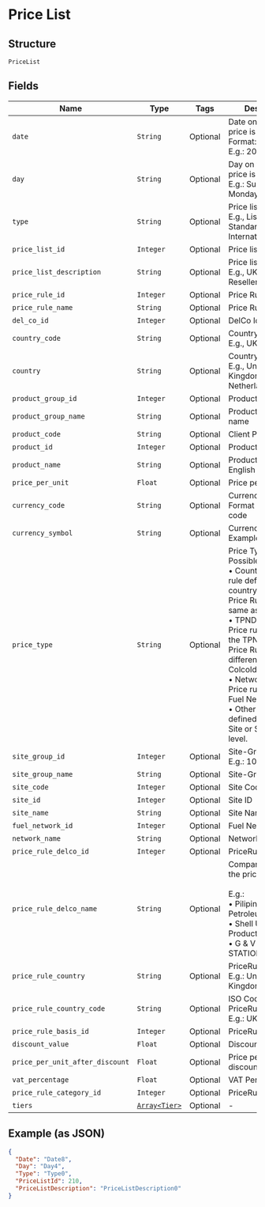 
# Price List

## Structure

`PriceList`

## Fields

| Name | Type | Tags | Description |
|  --- | --- | --- | --- |
| `date` | `String` | Optional | Date on which the price is applicable.<br>Format: yyyyMMdd<br>E.g.: 20180131 |
| `day` | `String` | Optional | Day on which the price is applicable.<br>E.g.: Sunday, Monday etc. |
| `type` | `String` | Optional | Price list type.<br>E.g., List, Shell Standard International List |
| `price_list_id` | `Integer` | Optional | Price list ID |
| `price_list_description` | `String` | Optional | Price list description<br>E.g., UK Fuels CRT Reseller List Price |
| `price_rule_id` | `Integer` | Optional | Price Rule Id |
| `price_rule_name` | `String` | Optional | Price Rule Name |
| `del_co_id` | `Integer` | Optional | DelCo Id |
| `country_code` | `String` | Optional | Country ISO Code<br>E.g., UK, NL, etc., |
| `country` | `String` | Optional | Country<br>E.g., United Kingdom, Netherlands etc |
| `product_group_id` | `Integer` | Optional | Product Group Id |
| `product_group_name` | `String` | Optional | Product Group name |
| `product_code` | `String` | Optional | Client Product Code |
| `product_id` | `Integer` | Optional | Product Id |
| `product_name` | `String` | Optional | Product name in English |
| `price_per_unit` | `Float` | Optional | Price per unit |
| `currency_code` | `String` | Optional | Currency Code.<br>Format : 3 digit ISO code |
| `currency_symbol` | `String` | Optional | Currency Symbol<br>Example: £ |
| `price_type` | `String` | Optional | Price Type<br>Possible Values are:<br>•    Country– Price rule defined at country whereas Price Rule DelcoId same as ColcoId.<br>•    TPNDelcoPrice – Price rule defined in the TPN whereas Price Rule DelcoId is different from ColcoId.<br>•    NetworkPrice – Price rule defined at Fuel Network level.<br>•    Other – Price rule defined at either Site or SiteGroup level. |
| `site_group_id` | `Integer` | Optional | Site-Group ID<br>E.g.: 100007 |
| `site_group_name` | `String` | Optional | Site-Group name |
| `site_code` | `Integer` | Optional | Site Code |
| `site_id` | `Integer` | Optional | Site ID |
| `site_name` | `String` | Optional | Site Name |
| `fuel_network_id` | `Integer` | Optional | Fuel Network ID |
| `network_name` | `String` | Optional | Network Name |
| `price_rule_delco_id` | `Integer` | Optional | PriceRuleDelcoId |
| `price_rule_delco_name` | `String` | Optional | Company Name of the price rule DelCo.<br><br>E.g.:<br>•    Pilipinas Shell Petroleum Corp<br>•    Shell U.K. Oil Products Limited<br>•    G & V SERVICE STATIONS NV |
| `price_rule_country` | `String` | Optional | PriceRuleCountry<br>E.g.: United Kingdom |
| `price_rule_country_code` | `String` | Optional | ISO Code of PriceRuleCountry<br>E.g.: UK, NL, etc., |
| `price_rule_basis_id` | `Integer` | Optional | PriceRuleBasisId |
| `discount_value` | `Float` | Optional | Discount value |
| `price_per_unit_after_discount` | `Float` | Optional | Price per unit after discount |
| `vat_percentage` | `Float` | Optional | VAT Percentage |
| `price_rule_category_id` | `Integer` | Optional | PriceRuleCategoryId |
| `tiers` | [`Array<Tier>`](../../doc/models/tier.md) | Optional | - |

## Example (as JSON)

```json
{
  "Date": "Date8",
  "Day": "Day4",
  "Type": "Type0",
  "PriceListId": 210,
  "PriceListDescription": "PriceListDescription0"
}
```

